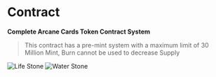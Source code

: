 # Contract
**Complete Arcane Cards Token Contract System**

> This contract has a pre-mint system with a maximum limit of 30 Million Mint, Burn cannot be used to decrease Supply

![Life Stone](https://www.arcanecards.finance/assets/lifeStone.3063fd91.png) 
![Water Stone](https://www.arcanecards.finance/assets/waterStone.065dd631.png)
